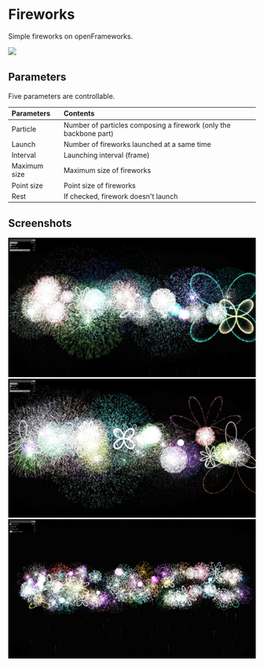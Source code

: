 # Fireworks
Simple fireworks on openFrameworks.

<img src = "img/demo.gif">

## Parameters
Five parameters are controllable.

|Parameters|Contents|
|:---|:---|
|Particle|Number of particles composing a firework (only the backbone part)|
|Launch|Number of fireworks launched at a same time|
|Interval|Launching interval (frame)|
|Maximum size|Maximum size of fireworks|
|Point size|Point size of fireworks|
|Rest|If checked, firework doesn't launch|

## Screenshots
<img src = "img/screenshot_01.jpg">

<img src = "img/screenshot_02.jpg">

<img src = "img/screenshot_03.jpg">
